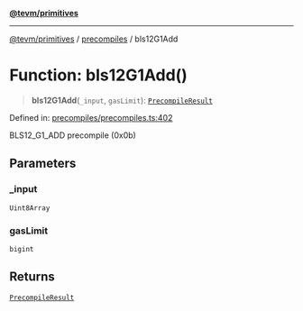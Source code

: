 [**@tevm/primitives**](../../../../README.md)

***

[@tevm/primitives](../../../../globals.md) / [precompiles](../README.md) / bls12G1Add

# Function: bls12G1Add()

> **bls12G1Add**(`_input`, `gasLimit`): [`PrecompileResult`](../interfaces/PrecompileResult.md)

Defined in: [precompiles/precompiles.ts:402](https://github.com/evmts/primitives/blob/main/src/precompiles/precompiles.ts#L402)

BLS12_G1_ADD precompile (0x0b)

## Parameters

### \_input

`Uint8Array`

### gasLimit

`bigint`

## Returns

[`PrecompileResult`](../interfaces/PrecompileResult.md)
